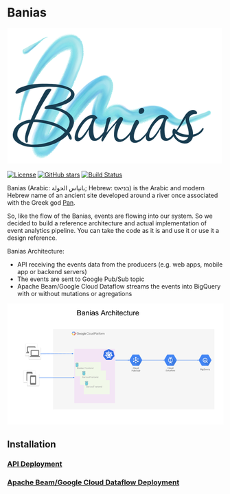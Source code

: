 # Banias

![](banias-logo-lowres-trimmed.png)

[![License](https://img.shields.io/github/license/doitintl/zorya.svg)](LICENSE) [![GitHub stars](https://img.shields.io/github/stars/doitintl/banias.svg?style=social&label=Stars&style=for-the-badge)](https://github.com/doitintl/banias) [![Build Status](https://secure.travis-ci.org/doitintl/banias.png?branch=master)](http://travis-ci.org/doitintl/banias)


Banias (Arabic: بانياس الحولة‎; Hebrew: בניאס‬) is the Arabic and modern Hebrew name of an ancient site developed around a river once associated with the Greek god [Pan](https://www.wikiwand.com/en/Pan_(mythology)).

So, like the flow of the Banias, events are flowing into our system. So we decided to build a reference architecture and actual implementation of event analytics pipeline. You can take the code as it is and use it or use it a design reference.

Banias Architecture:
* API receiving the events data from the producers (e.g. web apps, mobile app or backend servers)
* The events are sent to Google Pub/Sub topic
* Apache Beam/Google Cloud Dataflow streams the events into BigQuery with or without mutations or agregations

![](Banias_Architecture.png)

## Installation

### [API Deployment](frontend/README.md)

### [Apache Beam/Google Cloud Dataflow Deployment](backend/README.md)
